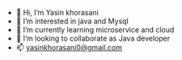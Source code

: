 - 👋 Hi, I’m Yasin khorasani
- 👀 I’m interested in java and Mysql
- 🌱 I’m currently learning microservice and cloud
- 💞️ I’m looking to collaborate as Java developer
- 📫 yasinkhorasani0@gmail.com

<!---
Yasinkhorasani/Yasinkhorasani is a ✨ special ✨ repository because its `README.md` (this file) appears on your GitHub profile.
You can click the Preview link to take a look at your changes.
--->
